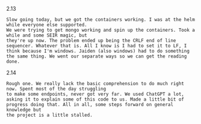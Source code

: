 2.13

    Slow going today, but we got the containers working. I was at the helm while everyone else supported.
    We were trying to get mongo working and spin up the containers. Took a while and some SEIR magic, but
    they're up now. The problem ended up being the CRLF end of line sequencer. Whatever that is. All I know is I had to set it to LF, I think because I'm windows. Jaiden (also windows) had to do something the same thing. We went our separate ways so we can get the reading done.


2.14

    Rough one. We really lack the basic comprehension to do much right now. Spent most of the day struggling
    to make some endpoints, never got very far. We used ChatGPT a lot, asking it to explain some of this code to us. Made a little bit of progress doing that. All in all, some steps forward on general knowledge but
    the project is a little stalled.
